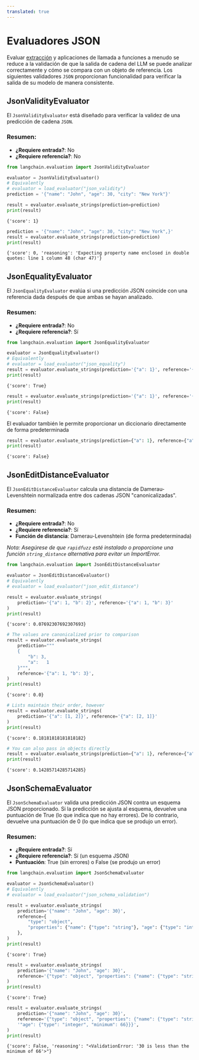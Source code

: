 ```yaml
---
translated: true
---
```


# Evaluadores JSON

Evaluar [extracción](/docs/use_cases/extraction) y aplicaciones de llamada a funciones a menudo se reduce a la validación de que la salida de cadena del LLM se puede analizar correctamente y cómo se compara con un objeto de referencia. Los siguientes validadores `JSON` proporcionan funcionalidad para verificar la salida de su modelo de manera consistente.

## JsonValidityEvaluator

El `JsonValidityEvaluator` está diseñado para verificar la validez de una predicción de cadena `JSON`.

### Resumen:

- **¿Requiere entrada?**: No
- **¿Requiere referencia?**: No

```python
from langchain.evaluation import JsonValidityEvaluator

evaluator = JsonValidityEvaluator()
# Equivalently
# evaluator = load_evaluator("json_validity")
prediction = '{"name": "John", "age": 30, "city": "New York"}'

result = evaluator.evaluate_strings(prediction=prediction)
print(result)
```

```output
{'score': 1}
```

```python
prediction = '{"name": "John", "age": 30, "city": "New York",}'
result = evaluator.evaluate_strings(prediction=prediction)
print(result)
```

```output
{'score': 0, 'reasoning': 'Expecting property name enclosed in double quotes: line 1 column 48 (char 47)'}
```

## JsonEqualityEvaluator

El `JsonEqualityEvaluator` evalúa si una predicción JSON coincide con una referencia dada después de que ambas se hayan analizado.

### Resumen:

- **¿Requiere entrada?**: No
- **¿Requiere referencia?**: Sí

```python
from langchain.evaluation import JsonEqualityEvaluator

evaluator = JsonEqualityEvaluator()
# Equivalently
# evaluator = load_evaluator("json_equality")
result = evaluator.evaluate_strings(prediction='{"a": 1}', reference='{"a": 1}')
print(result)
```

```output
{'score': True}
```

```python
result = evaluator.evaluate_strings(prediction='{"a": 1}', reference='{"a": 2}')
print(result)
```

```output
{'score': False}
```

El evaluador también le permite proporcionar un diccionario directamente de forma predeterminada

```python
result = evaluator.evaluate_strings(prediction={"a": 1}, reference={"a": 2})
print(result)
```

```output
{'score': False}
```

## JsonEditDistanceEvaluator

El `JsonEditDistanceEvaluator` calcula una distancia de Damerau-Levenshtein normalizada entre dos cadenas JSON "canonicalizadas".

### Resumen:

- **¿Requiere entrada?**: No
- **¿Requiere referencia?**: Sí
- **Función de distancia**: Damerau-Levenshtein (de forma predeterminada)

_Nota: Asegúrese de que `rapidfuzz` esté instalado o proporcione una función `string_distance` alternativa para evitar un ImportError._

```python
from langchain.evaluation import JsonEditDistanceEvaluator

evaluator = JsonEditDistanceEvaluator()
# Equivalently
# evaluator = load_evaluator("json_edit_distance")

result = evaluator.evaluate_strings(
    prediction='{"a": 1, "b": 2}', reference='{"a": 1, "b": 3}'
)
print(result)
```

```output
{'score': 0.07692307692307693}
```

```python
# The values are canonicalized prior to comparison
result = evaluator.evaluate_strings(
    prediction="""
    {
        "b": 3,
        "a":   1
    }""",
    reference='{"a": 1, "b": 3}',
)
print(result)
```

```output
{'score': 0.0}
```

```python
# Lists maintain their order, however
result = evaluator.evaluate_strings(
    prediction='{"a": [1, 2]}', reference='{"a": [2, 1]}'
)
print(result)
```

```output
{'score': 0.18181818181818182}
```

```python
# You can also pass in objects directly
result = evaluator.evaluate_strings(prediction={"a": 1}, reference={"a": 2})
print(result)
```

```output
{'score': 0.14285714285714285}
```

## JsonSchemaEvaluator

El `JsonSchemaEvaluator` valida una predicción JSON contra un esquema JSON proporcionado. Si la predicción se ajusta al esquema, devuelve una puntuación de True (lo que indica que no hay errores). De lo contrario, devuelve una puntuación de 0 (lo que indica que se produjo un error).

### Resumen:

- **¿Requiere entrada?**: Sí
- **¿Requiere referencia?**: Sí (un esquema JSON)
- **Puntuación**: True (sin errores) o False (se produjo un error)

```python
from langchain.evaluation import JsonSchemaEvaluator

evaluator = JsonSchemaEvaluator()
# Equivalently
# evaluator = load_evaluator("json_schema_validation")

result = evaluator.evaluate_strings(
    prediction='{"name": "John", "age": 30}',
    reference={
        "type": "object",
        "properties": {"name": {"type": "string"}, "age": {"type": "integer"}},
    },
)
print(result)
```

```output
{'score': True}
```

```python
result = evaluator.evaluate_strings(
    prediction='{"name": "John", "age": 30}',
    reference='{"type": "object", "properties": {"name": {"type": "string"}, "age": {"type": "integer"}}}',
)
print(result)
```

```output
{'score': True}
```

```python
result = evaluator.evaluate_strings(
    prediction='{"name": "John", "age": 30}',
    reference='{"type": "object", "properties": {"name": {"type": "string"},'
    '"age": {"type": "integer", "minimum": 66}}}',
)
print(result)
```

```output
{'score': False, 'reasoning': "<ValidationError: '30 is less than the minimum of 66'>"}
```
